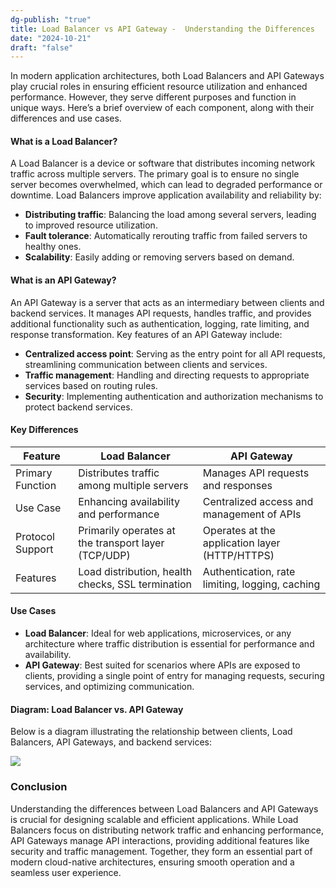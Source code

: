 ```yaml
---
dg-publish: "true"
title: Load Balancer vs API Gateway -  Understanding the Differences
date: "2024-10-21"
draft: "false"
---
```

In modern application architectures, both Load Balancers and API Gateways play crucial roles in ensuring efficient resource utilization and enhanced performance. However, they serve different purposes and function in unique ways. Here’s a brief overview of each component, along with their differences and use cases.

#### What is a Load Balancer?

A Load Balancer is a device or software that distributes incoming network traffic across multiple servers. The primary goal is to ensure no single server becomes overwhelmed, which can lead to degraded performance or downtime. Load Balancers improve application availability and reliability by:

- **Distributing traffic**: Balancing the load among several servers, leading to improved resource utilization.
- **Fault tolerance**: Automatically rerouting traffic from failed servers to healthy ones.
- **Scalability**: Easily adding or removing servers based on demand.

#### What is an API Gateway?

An API Gateway is a server that acts as an intermediary between clients and backend services. It manages API requests, handles traffic, and provides additional functionality such as authentication, logging, rate limiting, and response transformation. Key features of an API Gateway include:

- **Centralized access point**: Serving as the entry point for all API requests, streamlining communication between clients and services.
- **Traffic management**: Handling and directing requests to appropriate services based on routing rules.
- **Security**: Implementing authentication and authorization mechanisms to protect backend services.

#### Key Differences

|Feature|Load Balancer|API Gateway|
|---|---|---|
|Primary Function|Distributes traffic among multiple servers|Manages API requests and responses|
|Use Case|Enhancing availability and performance|Centralized access and management of APIs|
|Protocol Support|Primarily operates at the transport layer (TCP/UDP)|Operates at the application layer (HTTP/HTTPS)|
|Features|Load distribution, health checks, SSL termination|Authentication, rate limiting, logging, caching|

#### Use Cases

- **Load Balancer**: Ideal for web applications, microservices, or any architecture where traffic distribution is essential for performance and availability.
- **API Gateway**: Best suited for scenarios where APIs are exposed to clients, providing a single point of entry for managing requests, securing services, and optimizing communication.

#### Diagram: Load Balancer vs. API Gateway

Below is a diagram illustrating the relationship between clients, Load Balancers, API Gateways, and backend services:

![](https://goyal-aman.github.io/notes/Notes/Load%20Balancer%20vs.%20API%20Gateway%20Understanding%20the%20Differences/API%20Mermaid.svg)


### Conclusion

Understanding the differences between Load Balancers and API Gateways is crucial for designing scalable and efficient applications. While Load Balancers focus on distributing network traffic and enhancing performance, API Gateways manage API interactions, providing additional features like security and traffic management. Together, they form an essential part of modern cloud-native architectures, ensuring smooth operation and a seamless user experience.
